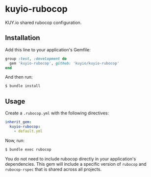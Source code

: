# kuyio-rubocop

KUY.io shared rubocop configuration.

## Installation

Add this line to your application's Gemfile:

```ruby
group :test, :development do
  gem 'kuyio-rubocop', github: 'kuyio/kuyio-rubocop'
end
```

And then run:

```bash
$ bundle install
```

## Usage

Create a `.rubocop.yml` with the following directives:

```yaml
inherit_gem:
  kuyio-rubocop:
    - default.yml
```

Now, run:

```bash
$ bundle exec rubocop
```

You do not need to include rubocop directly in your application's dependencies. This gem will include a specific version of `rubocop` and `rubocop-rspec` that is shared across all projects.
